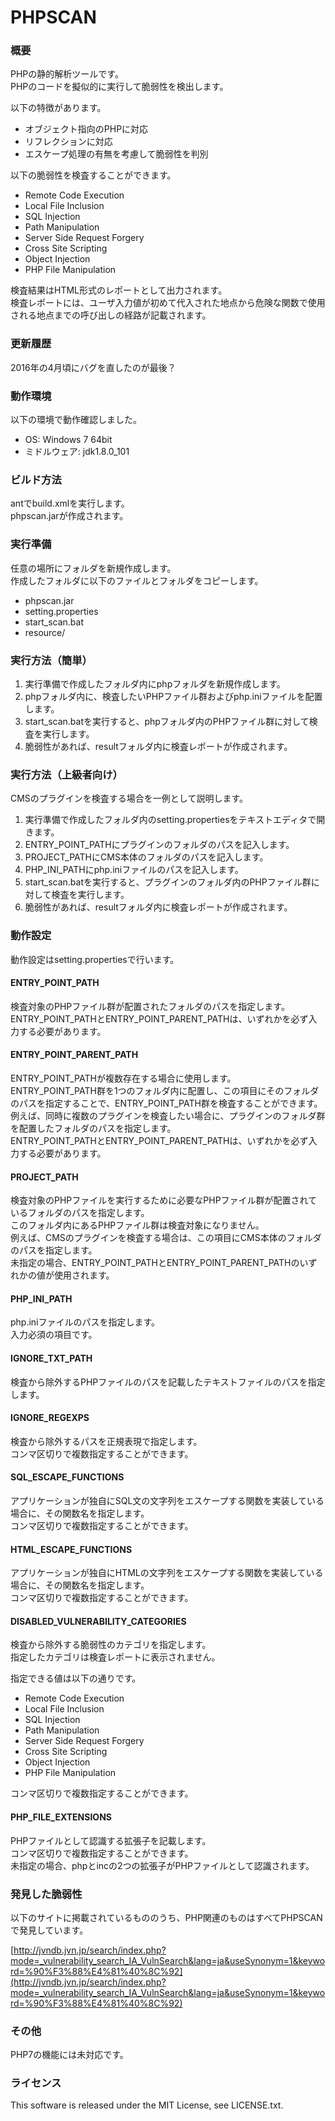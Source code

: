 # PHPSCAN

### 概要

PHPの静的解析ツールです。  
PHPのコードを擬似的に実行して脆弱性を検出します。

以下の特徴があります。

* オブジェクト指向のPHPに対応
* リフレクションに対応
* エスケープ処理の有無を考慮して脆弱性を判別

以下の脆弱性を検査することができます。

* Remote Code Execution
* Local File Inclusion
* SQL Injection
* Path Manipulation
* Server Side Request Forgery
* Cross Site Scripting
* Object Injection
* PHP File Manipulation

検査結果はHTML形式のレポートとして出力されます。  
検査レポートには、ユーザ入力値が初めて代入された地点から危険な関数で使用される地点までの呼び出しの経路が記載されます。

### 更新履歴

2016年の4月頃にバグを直したのが最後？

### 動作環境

以下の環境で動作確認しました。

* OS: Windows 7 64bit
* ミドルウェア: jdk1.8.0_101

### ビルド方法

antでbuild.xmlを実行します。  
phpscan.jarが作成されます。

### 実行準備

任意の場所にフォルダを新規作成します。  
作成したフォルダに以下のファイルとフォルダをコピーします。

* phpscan.jar
* setting.properties
* start_scan.bat
* resource/

### 実行方法（簡単）

1. 実行準備で作成したフォルダ内にphpフォルダを新規作成します。
2. phpフォルダ内に、検査したいPHPファイル群およびphp.iniファイルを配置します。
3. start_scan.batを実行すると、phpフォルダ内のPHPファイル群に対して検査を実行します。
4. 脆弱性があれば、resultフォルダ内に検査レポートが作成されます。

### 実行方法（上級者向け）

CMSのプラグインを検査する場合を一例として説明します。

1. 実行準備で作成したフォルダ内のsetting.propertiesをテキストエディタで開きます。
2. ENTRY_POINT_PATHにプラグインのフォルダのパスを記入します。
3. PROJECT_PATHにCMS本体のフォルダのパスを記入します。
4. PHP_INI_PATHにphp.iniファイルのパスを記入します。
5. start_scan.batを実行すると、プラグインのフォルダ内のPHPファイル群に対して検査を実行します。
6. 脆弱性があれば、resultフォルダ内に検査レポートが作成されます。

### 動作設定

動作設定はsetting.propertiesで行います。

#### ENTRY_POINT_PATH

検査対象のPHPファイル群が配置されたフォルダのパスを指定します。  
ENTRY_POINT_PATHとENTRY_POINT_PARENT_PATHは、いずれかを必ず入力する必要があります。

#### ENTRY_POINT_PARENT_PATH

ENTRY_POINT_PATHが複数存在する場合に使用します。  
ENTRY_POINT_PATH群を1つのフォルダ内に配置し、この項目にそのフォルダのパスを指定することで、ENTRY_POINT_PATH群を検査することができます。  
例えば、同時に複数のプラグインを検査したい場合に、プラグインのフォルダ群を配置したフォルダのパスを指定します。  
ENTRY_POINT_PATHとENTRY_POINT_PARENT_PATHは、いずれかを必ず入力する必要があります。

#### PROJECT_PATH

検査対象のPHPファイルを実行するために必要なPHPファイル群が配置されているフォルダのパスを指定します。  
このフォルダ内にあるPHPファイル群は検査対象になりません。  
例えば、CMSのプラグインを検査する場合は、この項目にCMS本体のフォルダのパスを指定します。  
未指定の場合、ENTRY_POINT_PATHとENTRY_POINT_PARENT_PATHのいずれかの値が使用されます。

#### PHP_INI_PATH

php.iniファイルのパスを指定します。  
入力必須の項目です。

#### IGNORE_TXT_PATH

検査から除外するPHPファイルのパスを記載したテキストファイルのパスを指定します。

#### IGNORE_REGEXPS

検査から除外するパスを正規表現で指定します。  
コンマ区切りで複数指定することができます。

#### SQL_ESCAPE_FUNCTIONS

アプリケーションが独自にSQL文の文字列をエスケープする関数を実装している場合に、その関数名を指定します。  
コンマ区切りで複数指定することができます。

#### HTML_ESCAPE_FUNCTIONS

アプリケーションが独自にHTMLの文字列をエスケープする関数を実装している場合に、その関数名を指定します。  
コンマ区切りで複数指定することができます。

#### DISABLED_VULNERABILITY_CATEGORIES

検査から除外する脆弱性のカテゴリを指定します。  
指定したカテゴリは検査レポートに表示されません。  

指定できる値は以下の通りです。

* Remote Code Execution
* Local File Inclusion
* SQL Injection
* Path Manipulation
* Server Side Request Forgery
* Cross Site Scripting
* Object Injection
* PHP File Manipulation

コンマ区切りで複数指定することができます。

#### PHP_FILE_EXTENSIONS

PHPファイルとして認識する拡張子を記載します。  
コンマ区切りで複数指定することができます。  
未指定の場合、phpとincの2つの拡張子がPHPファイルとして認識されます。

### 発見した脆弱性

以下のサイトに掲載されているもののうち、PHP関連のものはすべてPHPSCANで発見しています。

[http://jvndb.jvn.jp/search/index.php?mode=_vulnerability_search_IA_VulnSearch&lang=ja&useSynonym=1&keyword=%90%F3%88%E4%81%40%8C%92](http://jvndb.jvn.jp/search/index.php?mode=_vulnerability_search_IA_VulnSearch&lang=ja&useSynonym=1&keyword=%90%F3%88%E4%81%40%8C%92)

### その他

PHP7の機能には未対応です。

### ライセンス

This software is released under the MIT License, see LICENSE.txt.

